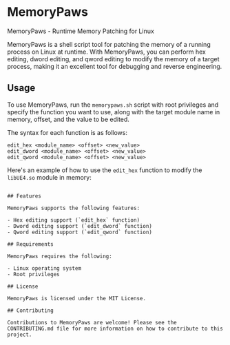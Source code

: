 # MemoryPaws
MemoryPaws - Runtime Memory Patching for Linux

MemoryPaws is a shell script tool for patching the memory of a running process on Linux at runtime. With MemoryPaws, you can perform hex editing, dword editing, and qword editing to modify the memory of a target process, making it an excellent tool for debugging and reverse engineering.

## Usage

To use MemoryPaws, run the `memorypaws.sh` script with root privileges and specify the function you want to use, along with the target module name in memory, offset, and the value to be edited.

The syntax for each function is as follows:

```
edit_hex <module_name> <offset> <new_value>
edit_dword <module_name> <offset> <new_value>
edit_qword <module_name> <offset> <new_value>
```

Here's an example of how to use the `edit_hex` function to modify the `libUE4.so` module in memory:

```

## Features

MemoryPaws supports the following features:

- Hex editing support (`edit_hex` function)
- Dword editing support (`edit_dword` function)
- Qword editing support (`edit_qword` function)

## Requirements

MemoryPaws requires the following:

- Linux operating system
- Root privileges

## License

MemoryPaws is licensed under the MIT License.

## Contributing

Contributions to MemoryPaws are welcome! Please see the CONTRIBUTING.md file for more information on how to contribute to this project.
